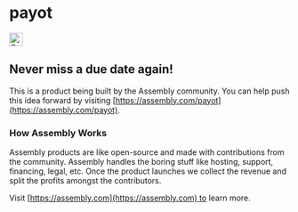 # payot

<a href="https://assembly.com/payot/bounties"><img src="https://asm-badger.herokuapp.com/payot/badges/tasks.svg" height="24px" alt="Open Tasks" /></a>

## Never miss a due date again!

This is a product being built by the Assembly community. You can help push this idea forward by visiting [https://assembly.com/payot](https://assembly.com/payot).

### How Assembly Works

Assembly products are like open-source and made with contributions from the community. Assembly handles the boring stuff like hosting, support, financing, legal, etc. Once the product launches we collect the revenue and split the profits amongst the contributors.

Visit [https://assembly.com](https://assembly.com) to learn more.
